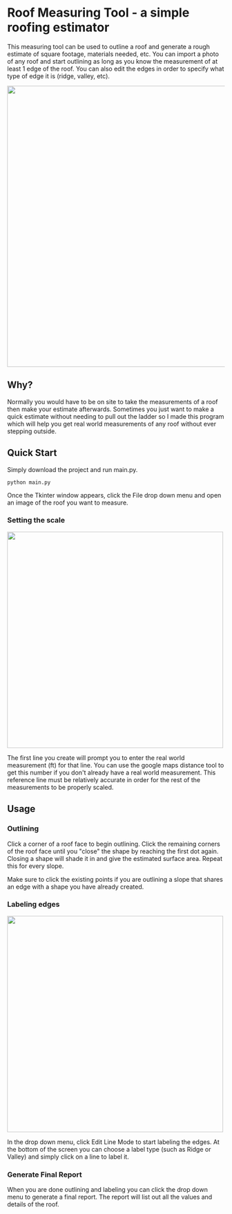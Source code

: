 # Roof Measuring Tool - a simple roofing estimator

This measuring tool can be used to outline a roof and generate a rough estimate of square footage, materials needed, etc. You can import a photo of any roof and start outlining as long as you know the measurement of at least 1 edge of the roof. You can also edit the edges in order to specify what type of edge it is (ridge, valley, etc). 

<img src="https://github.com/juanjssanchez/measuringtool/assets/47364524/8bb774b1-b27b-4028-8ef5-3dac9669ca2d" width="650">

## Why?
Normally you would have to be on site to take the measurements of a roof then make your estimate afterwards. Sometimes you just want to make a quick estimate without needing to pull out the ladder so I made this program which will help you get real world measurements of any roof without ever stepping outside.

## Quick Start
Simply download the project and run main.py.

```
python main.py
```

Once the Tkinter window appears, click the File drop down menu and open an image of the roof you want to measure.

### Setting the scale
<img src="https://github.com/juanjssanchez/measuringtool/assets/47364524/8fd2418e-39be-44ac-8183-4b695e2fb9c1" width="500">

The first line you create will prompt you to enter the real world measurement (ft) for that line. You can use the google maps distance tool to get this number if you don't already have a real world measurement. This reference line must be relatively accurate in order for the rest of the measurements to be properly scaled.


## Usage

### Outlining

Click a corner of a roof face to begin outlining. Click the remaining corners of the roof face until you "close" the shape by reaching the first dot again. Closing a shape will shade it in and give the estimated surface area. Repeat this for every slope. 

Make sure to click the existing points if you are outlining a slope that shares an edge with a shape you have already created.

### Labeling edges
<img src="https://github.com/juanjssanchez/measuringtool/assets/47364524/ca385c34-d67d-4300-bed9-24080a706ca9" width="500">

In the drop down menu, click Edit Line Mode to start labeling the edges. At the bottom of the screen you can choose a label type (such as Ridge or Valley) and simply click on a line to label it.

### Generate Final Report

When you are done outlining and labeling you can click the drop down menu to generate a final report. The report will list out all the values and details of the roof.
